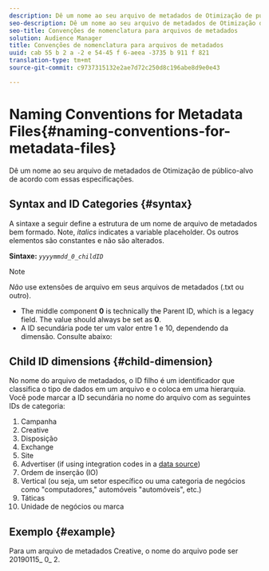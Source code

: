 ```yaml
---
description: Dê um nome ao seu arquivo de metadados de Otimização de público-alvo de acordo com essas especificações.
seo-description: Dê um nome ao seu arquivo de metadados de Otimização de público-alvo de acordo com essas especificações.
seo-title: Convenções de nomenclatura para arquivos de metadados
solution: Audience Manager
title: Convenções de nomenclatura para arquivos de metadados
uuid: cab 55 b 2 a -2 e 54-45 f 6-aeea -3735 b 911 f 821
translation-type: tm+mt
source-git-commit: c9737315132e2ae7d72c250d8c196abe8d9e0e43

---
```



# Naming Conventions for Metadata Files{#naming-conventions-for-metadata-files}

Dê um nome ao seu arquivo de metadados de Otimização de público-alvo de acordo com essas especificações.

## Syntax and ID Categories {#syntax}

A sintaxe a seguir define a estrutura de um nome de arquivo de metadados bem formado. Note, *italics* indicates a variable placeholder. Os outros elementos são constantes e não são alterados.

**Sintaxe:** *`yyyymmdd_0_childID`*

>[!NOTE]
>
>*Não* use extensões de arquivo em seus arquivos de metadados (.txt ou outro).

<!--In the name syntax, you'll notice a parent ID variable. Don't confuse it with the parent ID used in the [metadata file contents](../../../reporting/audience-optimization-reports/metadata-files-intro/metadata-file-contents.md). These 2 variables seem similar, but they represent different things:-->

* The middle component **0** is technically the Parent ID, which is a legacy field. The value should always be set as **0**.
* A ID secundária pode ter um valor entre 1 e 10, dependendo da dimensão. Consulte abaixo:

## Child ID dimensions {#child-dimension}

No nome do arquivo de metadados, o ID filho é um identificador que classifica o tipo de dados em um arquivo e o coloca em uma hierarquia. Você pode marcar a ID secundária no nome do arquivo com as seguintes IDs de categoria:

1. Campanha
1. Creative
1. Disposição
1. Exchange
1. Site
1. Advertiser (if using integration codes in a [data source](../../../features/manage-datasources.md#details))
1. Ordem de inserção (IO)
1. Vertical (ou seja, um setor específico ou uma categoria de negócios como &quot;computadores,&quot; automóveis &quot;automóveis&quot;, etc.)
1. Táticas
1. Unidade de negócios ou marca

## Exemplo {#example}

Para um arquivo de metadados Creative, o nome do arquivo pode ser 20190115_ 0_ 2.

<!--Let's take a look at how you would use these IDs in a metadata file name. As an example, say your data file consists of campaign creatives. In this case, the campaign is a parent object and the creatives are child objects because they belong to, or are contained by, the campaign. As a result, you'd choose the following IDs for the metadata file name:

* Parent ID: `1` 
* Child ID: `2`

Your metadata file name would look like this: `20150827_1_2`

Sometimes, you might have data that does not belong to a parent object. Whenever this is the case, select ID 0 for the parent ID. In this case, your file title would look like this: `20150827_0_2`. -->
